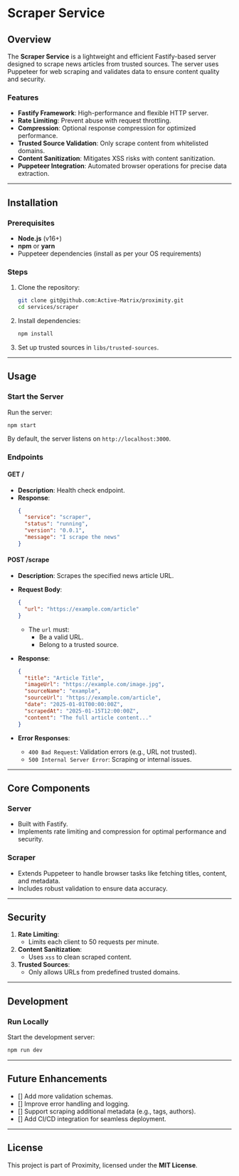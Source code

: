 # Scraper Service

## Overview

The **Scraper Service** is a lightweight and efficient Fastify-based server designed to scrape news articles from trusted sources. The server uses Puppeteer for web scraping and validates data to ensure content quality and security.

### Features

- **Fastify Framework**: High-performance and flexible HTTP server.
- **Rate Limiting**: Prevent abuse with request throttling.
- **Compression**: Optional response compression for optimized performance.
- **Trusted Source Validation**: Only scrape content from whitelisted domains.
- **Content Sanitization**: Mitigates XSS risks with content sanitization.
- **Puppeteer Integration**: Automated browser operations for precise data extraction.

---

## Installation

### Prerequisites

- **Node.js** (v16+)
- **npm** or **yarn**
- Puppeteer dependencies (install as per your OS requirements)

### Steps

1. Clone the repository:

   ```bash
   git clone git@github.com:Active-Matrix/proximity.git
   cd services/scraper
   ```

2. Install dependencies:

   ```bash
   npm install
   ```

3. Set up trusted sources in `libs/trusted-sources`.

---

## Usage

### Start the Server

Run the server:

```bash
npm start
```

By default, the server listens on `http://localhost:3000`.

### Endpoints

#### **GET /**

- **Description**: Health check endpoint.
- **Response**:
  ```json
  {
  	"service": "scraper",
  	"status": "running",
  	"version": "0.0.1",
  	"message": "I scrape the news"
  }
  ```

#### **POST /scrape**

- **Description**: Scrapes the specified news article URL.
- **Request Body**:

  ```json
  {
  	"url": "https://example.com/article"
  }
  ```

  - The `url` must:
    - Be a valid URL.
    - Belong to a trusted source.

- **Response**:

  ```json
  {
  	"title": "Article Title",
  	"imageUrl": "https://example.com/image.jpg",
  	"sourceName": "example",
  	"sourceUrl": "https://example.com/article",
  	"date": "2025-01-01T00:00:00Z",
  	"scrapedAt": "2025-01-15T12:00:00Z",
  	"content": "The full article content..."
  }
  ```

- **Error Responses**:
  - `400 Bad Request`: Validation errors (e.g., URL not trusted).
  - `500 Internal Server Error`: Scraping or internal issues.

---

## Core Components

### **Server**

- Built with Fastify.
- Implements rate limiting and compression for optimal performance and security.

### **Scraper**

- Extends Puppeteer to handle browser tasks like fetching titles, content, and metadata.
- Includes robust validation to ensure data accuracy.

---

## Security

1. **Rate Limiting**:
   - Limits each client to 50 requests per minute.
2. **Content Sanitization**:
   - Uses `xss` to clean scraped content.
3. **Trusted Sources**:
   - Only allows URLs from predefined trusted domains.

---

## Development

### Run Locally

Start the development server:

```bash
npm run dev
```

---

## Future Enhancements

- [] Add more validation schemas.
- [] Improve error handling and logging.
- [] Support scraping additional metadata (e.g., tags, authors).
- [] Add CI/CD integration for seamless deployment.

---

## License

This project is part of Proximity, licensed under the **MIT License**.
